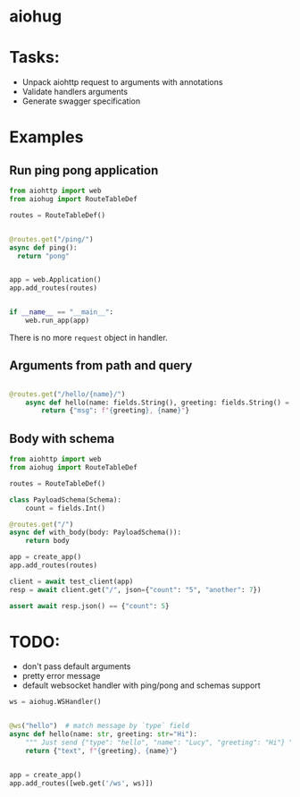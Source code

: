 aiohug
======

# Tasks:

- Unpack aiohttp request to arguments with annotations
- Validate handlers arguments
- Generate swagger specification


# Examples

## Run ping pong application

```python
from aiohttp import web
from aiohug import RouteTableDef

routes = RouteTableDef()


@routes.get("/ping/")
async def ping():
  return "pong"


app = web.Application()
app.add_routes(routes)


if __name__ == "__main__":
    web.run_app(app)
```

There is no more `request` object in handler.


## Arguments from path and query

```python

@routes.get("/hello/{name}/")
    async def hello(name: fields.String(), greeting: fields.String() = "Hello"):
        return {"msg": f"{greeting}, {name}"}
```


## Body with schema

```python
from aiohttp import web
from aiohug import RouteTableDef

routes = RouteTableDef()

class PayloadSchema(Schema):
    count = fields.Int()

@routes.get("/")
async def with_body(body: PayloadSchema()):
    return body

app = create_app()
app.add_routes(routes)

client = await test_client(app)
resp = await client.get("/", json={"count": "5", "another": 7})

assert await resp.json() == {"count": 5}
```

# TODO:

- don't pass default arguments
- pretty error message
- default websocket handler with ping/pong and schemas support


```python
ws = aiohug.WSHandler()


@ws("hello")  # match message by `type` field
async def hello(name: str, greeting: str="Hi"):
    """ Just send {"type": "hello", "name": "Lucy", "greeting": "Hi"} """
    return {"text", f"{greeting}, {name}"}


app = create_app()
app.add_routes([web.get('/ws', ws)])
```
